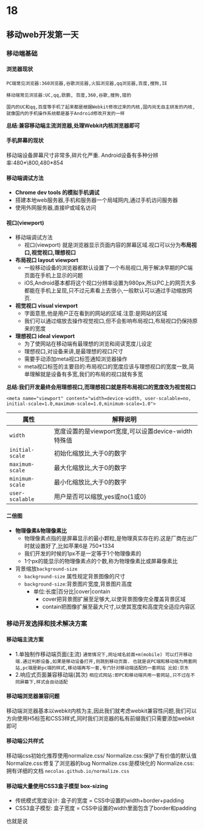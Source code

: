 # 18
## 移动web开发第一天
### 移动端基础
#### 浏览器现状
    PC端常见浏览器:360浏览器,谷歌浏览器,火狐浏览器,qq浏览器,百度,搜狗,IE

    移动端常见浏览器:UC,qq,欧鹏, 百度,360,谷歌,搜狗,猎豹

    国内的UC和qq,百度等手机了起来都是根据Webkit修改过来的内核,国内尚无自主研发的内核,就像国内的手机操作系统都是基于Android修改开发的一样

**总结:兼容移动端主流浏览器,处理Webkit内核浏览器即可**

#### 手机屏幕的现状
移动端设备屏幕尺寸非常多,碎片化严重.
Android设备有多种分辨率:480*\800,480*854

#### 移动端调试方法
+ **Chrome dev tools 的模拟手机调试**
+ 搭建本地web服务器,手机和服务器一个局域网内,通过手机访问服务器
+ 使用外网服务器,直接IP或域名访问

#### 视口(viewport)
+ 移动端调试方法
    + 视口(viewport) 就是浏览器显示页面内容的屏幕区域.视口可以分为**布局视口,视觉视口,理想视口**
+ **布局视口 layout viewport**
    + 一般移动设备的浏览器都默认设置了一个布局视口,用于解决早期的PC端页面在手机上显示的问题
    + iOS,Android基本都将这个视口分辨率设置为980px,所以PC上的网页大多都能在手机上呈现,只不过元素看上去很小,一般默认可以通过手动缩放网页.
+ **视觉视口 visual viewport**
    + 字面意思,他是用户正在看到的网站的区域.注意:是网站的区域
    + 我们可以通过缩放去操作视觉视口,但不会影响布局视口,布局视口仍保持原来的宽度
+ **理想视口 ideal viewport**
    + 为了使网站在移动端有最理想的浏览和阅读宽度儿设定
    + 理想视口,对设备来讲,是最理想的视口尺寸
    + 需要手动添加meta视口标签通知浏览器操作
    + meta视口标签的主要目的:布局视口的宽度应该与理想视口的宽度一致,简单理解就是设备有多宽,我们的布局的视口就有多宽

**总结:我们开发最终会用理想视口,而理想视口就是将布局视口的宽度改为视觉视口**

`<meta name="viewport" content="width=device-width, user-scalable=no, initial-scale=1.0,maximum-scale=1.0,minimum-scale=1.0">`

|属性|解释说明|
|-|-|
|`width`|宽度设置的是viewport宽度,可以设置device-width特殊值|
|`initial-scale`|初始化缩放比,大于0的数字|
|`maximum-scale`|最大化缩放比,大于0的数字|
|`minimum-scale`|最小化缩放比,大于0的数字|
|`user-scalable`|用户是否可以缩放,yes或no(1或0)

#### 二倍图
+ **物理像素&物理像素比**
    + 物理像素点指的是屏幕显示的最小颗粒,是物理真实存在的.这是厂商在出厂时就设置好了,比如苹果6是 750*1334
    + 我们开发的时候的1px不是一定等于1个物理像素的
    + 1个px的能显示的物理像素点的个数,称为物理像素比或屏幕像素比
+ 背景缩放`background-size`
    + `background-size` 属性规定背景图像的尺寸
    + `background-size`:背景图片宽度,背景图片高度
        + 单位:长度|百分比|cover|contain
            + cover把背景图扩展至足够大,以使背景图像完全覆盖背景区域
            + contain把图像扩展至最大尺寸,以使其宽度和高度完全适应内容区

### 移动开发选择和技术解决方案
#### 移动端主流方案
+ 1.单独制作移动端页面(主流)
`通常情况下,网址域名前面+m(mobile)
可以打开移动端.通过判断设备,如果是移动设备打开,则跳到移动页面.
也就是说PC端和移动端为两套网站,pc端是新pc端的样式,移动端再写一套,专门针对移动端适配的一套网站
比如:京东`
+ 2.响应式页面兼容移动端(其次)
`相应式网站:即PC和移动端共用一套网站,只不过在不同屏幕下,样式会自动适配`
#### 移动端浏览器兼容问题
移动端浏览器基本以webkit内核为主,因此我们就考虑webkit兼容性问题,我们可以方向使用H5标签和CSS3样式,同时我们浏览器的私有前缀我们只需要添加webkit即可
#### 移动端公共样式
移动端css初始化推荐使用normalize.css/
Normalize.css:保护了有价值的默认值
Normalize.css:修复了浏览器的bug
Normalize.css:是模块化的
Normalize.css:拥有详细的文档
``necolas.github.io/normalize.css``

#### 移动端大量使用CSS3盒子模型 box-sizing
+ 传统模式宽度设计: 盒子的宽度 = CSS中设置的width+border+padding
+ CSS3盒子模型: 盒子宽度 = CSS中设置的width里面包含了border和padding

也就是说